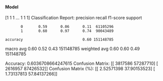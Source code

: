#### Model
[1 1 1 ... 1 1 1]
Classification Report:
              precision    recall  f1-score   support

           0       0.59      0.06      0.11  61105296
           1       0.60      0.97      0.74  90043489

    accuracy                           0.60 151148785
   macro avg       0.60      0.52      0.43 151148785
weighted avg       0.60      0.60      0.49 151148785

Accuracy: 0.6036708664247615
Confusion Matrix:
[[ 3817586 57287710]
 [ 2616957 87426532]]
Confusion Matrix (%):
[[ 2.52571398 37.90153523]
 [ 1.73137813 57.84137266]]

